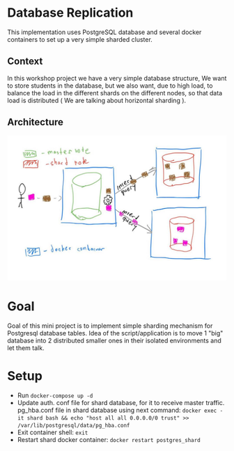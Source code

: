 # Database Replication
This implementation uses PostgreSQL database and several docker containers to set up a very simple sharded cluster.

## Context
In this workshop project we have a very simple database structure, We want to store students in the database, but we also want, due to high load, to 
balance the load in the different shards on the different nodes, so that data load is distributed ( We are talking about horizontal sharding ).

## Architecture
![Architecture diagram](./assets/shardin-1.jpeg)

# Goal
Goal of this mini project is to implement simple sharding mechanism for Postgresql database tables.
Idea of the script/application is to move 1 "big" database into 2 distributed smaller ones in their isolated environments and let them talk.

# Setup
- Run `docker-compose up -d`
- Update auth. conf file for shard database, for it to receive master traffic. pg_hba.conf file in shard database using next command: `docker exec -it shard bash && echo "host all all 0.0.0.0/0 trust" >> /var/lib/postgresql/data/pg_hba.conf`
- Exit container shell: `exit`
- Restart shard docker container: `docker restart postgres_shard`
